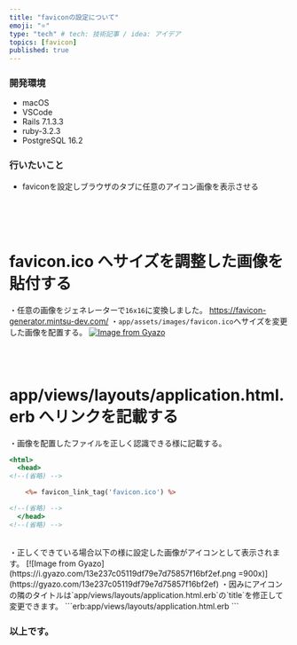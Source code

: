 ```yaml
---
title: "faviconの設定について"
emoji: "⭐️"
type: "tech" # tech: 技術記事 / idea: アイデア
topics: [favicon]
published: true
---
```



### 開発環境
- macOS
- VSCode
- Rails 7.1.3.3
- ruby-3.2.3
- PostgreSQL 16.2

### 行いたいこと
- faviconを設定しブラウザのタブに任意のアイコン画像を表示させる


<br>
<br>
<br>

# favicon.ico へサイズを調整した画像を貼付する
・任意の画像をジェネレーターで`16x16`に変換しました。
https://favicon-generator.mintsu-dev.com/
・`app/assets/images/favicon.ico`へサイズを変更した画像を配置する。
[![Image from Gyazo](https://i.gyazo.com/d563290d618f96d25220e755cd2f9609.png)](https://gyazo.com/d563290d618f96d25220e755cd2f9609)

<br>
<br>

# app/views/layouts/application.html.erb へリンクを記載する
・画像を配置したファイルを正しく認識できる様に記載する。
```rb:app/views/layouts/application.html.erb
<html>
  <head>
<!--(省略) -->

    <%= favicon_link_tag('favicon.ico') %>

<!--(省略) -->
  </head>
<!--(省略) -->
```
<br>
・正しくできている場合以下の様に設定した画像がアイコンとして表示されます。
[![Image from Gyazo](https://i.gyazo.com/13e237c05119df79e7d75857f16bf2ef.png =900x)](https://gyazo.com/13e237c05119df79e7d75857f16bf2ef)
・因みにアイコンの隣のタイトルは`app/views/layouts/application.html.erb`の`title`を修正して変更できます。
```erb:app/views/layouts/application.html.erb
<!DOCTYPE html>
<html>
  <head>
    <title>Live Fes</title>

<!--(省略) -->

  </head>
</html>
```

### 以上です。
<br>
<br>
